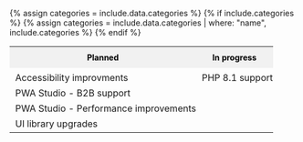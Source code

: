 {% assign categories = include.data.categories %}
{% if include.categories %}
{% assign categories = include.data.categories | where: "name", include.categories %}
{% endif %}

<!-- **Planned**{:.status.planned} - Lorem ipsum dolor sit amet

**In progress**{:.status.in-progress} – Lorem ipsum dolor sit amet

**Complete**{:.status.complete} – Lorem ipsum dolor sit amet -->

<!-- <table class="status-table">
  {% for categories in categories %}
  <tbody>
    <tr class="category-name">
      <th>Planned</th>
      <th>In progress</th>
    </tr>
    <tr class="category-feature">
      <td>{% if categories.name.status == "planned" }} %}{{ categories.name }}</td>
      <td>{% elsif categories.name.status == "in progress" }} %}{{ categories.name }}</td>
      {% endif %}
    </tr>
  </tbody>
  {% endfor %}
</table> -->

<table class="status-table">
  <tbody>
    <tr class="category-name">
      <th>Planned</th>
      <th>In progress</th>
    </tr>
    <tr class="category-feature">
      <td>Accessibility improvments</td>
      <td>PHP 8.1 support</td>
    </tr>
    <tr class="category-feature">
      <td>PWA Studio - B2B support</td>
      <td></td>
    </tr>
    <tr class="category-feature">
      <td>PWA Studio - Performance improvements</td>
      <td></td>
    </tr>
    <tr class="category-feature">
      <td>UI library upgrades</td>
      <td></td>
    </tr>
  </tbody>
</table>

<style>
/*** Table ***/

.status-table {
  table-layout: fixed;
}

/*** Rows ***/

.category-feature {
  transition: all .2s;
  height: 26px;
}

.category-feature:hover {
  background: rgba(20,115,230,10%);
}

tbody tr.category-feature:last-child td {
  padding-bottom: 5px;
}

/*** Columns ***/

.category-name th {
  padding: 10px;
  font-size: 14px !important;
  font-weight: bold;
  color: black;
  background-color: #f1f1f1;
}

/* .category-name th:nth-child(1) {
   width: 100%;
}

.category-name th:nth-child(2) {
  width: 90px;
  text-align: center;
} */

/*** Cells ***/

.category-feature td {
  padding: 7px 0px 0px 10px;
}

/* .category-feature td:nth-child(2) {
  text-align: center;
} */

/*** Icons ***/

  .status {
    height: 32px;
    font-size: 14px;
    font-weight: 400;
  }

  .status::before {
    content: '';
    display: inline-block;
    width: 8px;
    height: 8px;
    border-radius: 50%;
    margin: 0 12px;
  }

  .status.complete::before {
    background: rgb(45, 157, 120);
  }

  .status.in-progress::before {
    background: rgb(230, 134, 25);
  }

  .status.planned {
    font-style: italic;
  }

  .status.planned::before {
    background: rgb(179, 179, 179);
  }

</style>
